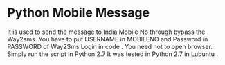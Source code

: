 # Python Mobile Message
It is used to send the message to India Mobile No through bypass the Way2sms.
You have to put USERNAME in MOBILENO and Password in PASSWORD of Way2Sms Login in code .
You need not to open browser. 
Simply run the script in Python 2.7
It was tested in Python 2.7 in Lubuntu .
